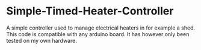 # Simple-Timed-Heater-Controller
A simple controller used to manage electrical heaters in for example a shed.
This code is compatible with any arduino board. It has however only been tested on my own hardware.
